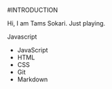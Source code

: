 #INTRODUCTION

Hi, I am Tams Sokari. Just playing.

Javascript
* JavaScript
* HTML
* CSS
* Git
* Markdown
